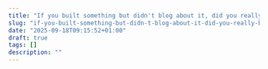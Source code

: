```yaml
---
title: "If you built something but didn't blog about it, did you really build it?"
slug: "if-you-built-something-but-didn-t-blog-about-it-did-you-really-build-it"
date: "2025-09-18T09:15:52+01:00"
draft: true
tags: []
description: ""
---
```

